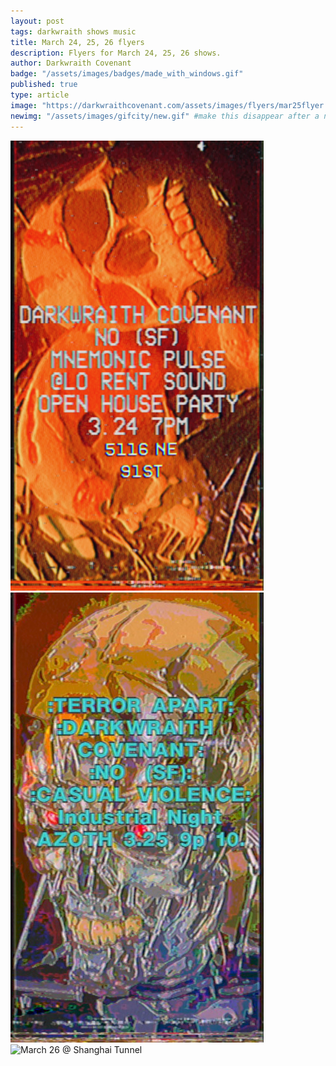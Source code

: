 ```yaml
---
layout: post
tags: darkwraith shows music 
title: March 24, 25, 26 flyers
description: Flyers for March 24, 25, 26 shows.
author: Darkwraith Covenant
badge: "/assets/images/badges/made_with_windows.gif"
published: true
type: article
image: "https://darkwraithcovenant.com/assets/images/flyers/mar25flyer.png"
newimg: "/assets/images/gifcity/new.gif" #make this disappear after a number of days with conditionals  
---
```

<div class="vidalign">
<img src="/assets/images/flyers/mar24flyer.png" width="405" height="720" alt="March 24 @ Lo Rent Studio" class="responsive">
<img src="/assets/images/flyers/mar25flyer.png" width="405" height="720" alt="March 25 @ Azoth" class="responsive">
<img src="/assets/images/flyers/mar26flyer.png" width="405" height="720" alt="March 26 @ Shanghai Tunnel" class="responsive">
</div>

